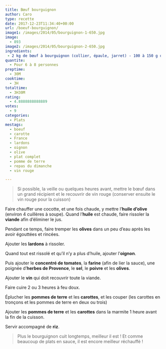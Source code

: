 ```yaml
---
title: Bœuf bourguignon
author: Caro
type: recette
date: 2017-12-23T11:34:40+00:00
url: /boeuf-bourguignon/
image1: /images/2014/05/bourguignon-1-650.jpg
image:
  - 893
image2: /images/2014/05/bourguignon-2-650.jpg
ingredients:
 - 2 kg de bœuf à bourguignon (collier, épaule, jarret) - 100 à 150 g d'olives vertes en bocal - 1 oignon - 200 g de lardons fumés - 70 g à 100 g de concentré de tomate - 1 litre de vin rouge (Bourgogne ou Côtes du Rhône de préférence) - 2 cuillères à soupe de farine - 10 pommes de terre - 3 carottes - huile d'olives - sel, poivre, herbes de Provence - Accompagnement : riz
quantite:
  - Pour 6 à 8 personnes
preptime:
  - 30M
cooktime:
  - 3H
totaltime:
  - 3H30M
rating:
  - 4.8888888888889
votes:
  - 9
categories:
  - Plats
mestags:
  - boeuf
  - carotte
  - France
  - lardons
  - oignon
  - olive
  - plat complet
  - pomme de terre
  - repas du dimanche
  - vin rouge

---
```

> Si possible, la veille ou quelques heures avant, mettre le bœuf dans un grand récipient et le recouvrir de vin rouge (conserver ensuite le vin rouge pour la cuisson)

Faire chauffer une cocotte, et une fois chaude, y mettre l&rsquo;**huile d&rsquo;olive** (environ 4 cuillères à soupe). Quand l&rsquo;**huile** est chaude, faire rissoler la **viande** afin d&rsquo;éliminer le jus.

Pendant ce temps, faire tremper les **olives** dans un peu d&rsquo;eau après les avoir égouttées et rincées.

Ajouter les **lardons** à rissoler.

Quand tout est rissolé et qu&rsquo;il n&rsquo;y a plus d&rsquo;huile, ajouter l&rsquo;**oignon**.

Puis ajouter le **concentré de tomates**, la **farine** (afin de lier la sauce), une poignée d&rsquo;**herbes de Provence**, le **sel**, le **poivre** et les **olives**.

Ajouter le **vin** qui doit recouvrir toute la viande.

Faire cuire 2 ou 3 heures à feu doux.

Éplucher les **pommes de terre** et les **carottes**, et les couper (les carottes en tronçons et les pommes de terre en deux ou trois)

Ajouter les **pommes de terre** et les **carottes** dans la marmite 1 heure avant la fin de la cuisson.

Servir accompagné de **riz**.

> Plus le bourguignon cuit longtemps, meilleur il est ! Et comme beaucoup de plats en sauce, il est encore meilleur réchauffé !

&nbsp;